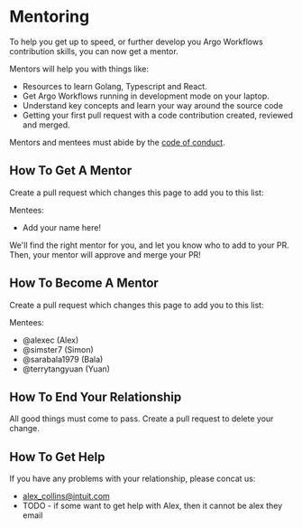 # Mentoring

To help you get up to speed, or further develop you Argo Workflows contribution skills, you can now get a mentor.

Mentors will help you with things like:

* Resources to learn Golang, Typescript and React.
* Get Argo Workflows running in development mode on your laptop.
* Understand key concepts and learn your way around the source code
* Getting your first pull request with a code contribution created, reviewed and merged.

Mentors and mentees must abide by the [code of conduct](https://github.com/cncf/foundation/blob/master/code-of-conduct.md). 

## How To Get A Mentor

Create a pull request which changes this page to add you to this list:

Mentees:

* Add your name here!

We'll find the right mentor for you, and let you know who to add to your PR. Then, your mentor will approve and merge your PR!

## How To Become A Mentor

Create a pull request which changes this page to add you to this list:

Mentees:

* @alexec (Alex)
* @simster7 (Simon)
* @sarabala1979 (Bala)
* @terrytangyuan (Yuan)

## How To End Your Relationship

All good things must come to pass. Create a pull request to delete your change.

## How To Get Help

If you have any problems with your relationship, please concat us:

* alex_collins@intuit.com
* TODO - if some want to get help with Alex, then it cannot be alex they email 